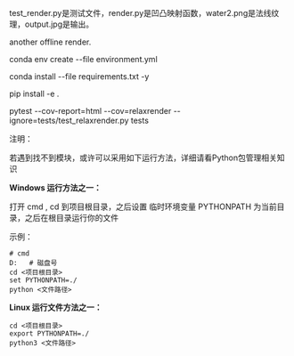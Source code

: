 test_render.py是测试文件，render.py是凹凸映射函数，water2.png是法线纹理，output.jpg是输出。

another offline render.


conda env create --file environment.yml

conda install --file requirements.txt -y

pip install -e .

pytest --cov-report=html --cov=relaxrender --ignore=tests/test_relaxrender.py tests



注明：

若遇到找不到模块，或许可以采用如下运行方法，详细请看Python包管理相关知识

**Windows 运行方法之一：**

打开 cmd , cd 到项目根目录，之后设置 临时环境变量 PYTHONPATH 为当前目录，之后在根目录运行你的文件

示例：

```
# cmd
D:   # 磁盘号
cd <项目根目录>
set PYTHONPATH=./
python <文件路径>
```

**Linux 运行文件方法之一：**

```
cd <项目根目录>
export PYTHONPATH=./
python3 <文件路径>
```

